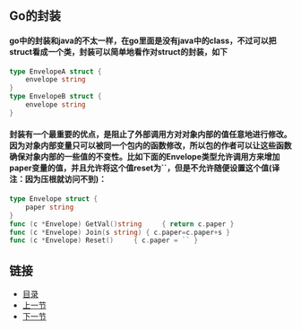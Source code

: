 ## Go的封装

#### go中的封装和java的不太一样，在go里面是没有java中的class，不过可以把struct看成一个类，封装可以简单地看作对struct的封装，如下

```go
type EnvelopeA struct {
    envelope string
}
type EnvelopeB struct {
    envelope string
}
```

#### 封装有一个最重要的优点，是阻止了外部调用方对对象内部的值任意地进行修改。因为对象内部变量只可以被同一个包内的函数修改，所以包的作者可以让这些函数确保对象内部的一些值的不变性。比如下面的Envelope类型允许调用方来增加paper变量的值，并且允许将这个值reset为``，但是不允许随便设置这个值(译注：因为压根就访问不到)：

```go
type Envelope struct {
    paper string
}
func (c *Envelope) GetVal()string     { return c.paper }
func (c *Envelope) Join(s string) { c.paper=c.paper+s }
func (c *Envelope) Reset()     { c.paper = `` }

```


## 链接
- [目录](https://github.com/sunnygocms/gobook/blob/master/menu.md)
- [上一节](https://github.com/sunnygocms/gobook/blob/master/go_lang_base/06.md)
- [下一节](https://github.com/sunnygocms/gobook/blob/master/go_lang_base/06.2.md)

